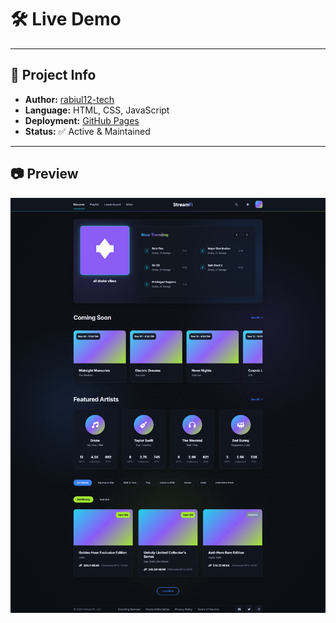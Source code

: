# 🛠️ Live Demo

---

## 🧩 Project Info

- **Author:** [rabiul12-tech](https://github.com/rabiul12-tech)
- **Language:** HTML, CSS, JavaScript
- **Deployment:** [GitHub Pages](https://rabiul12-tech.github.io/project-020/)
- **Status:** ✅ Active & Maintained

---

## 📷 Preview

![Website Preview](<images/project%20(15).png>)
